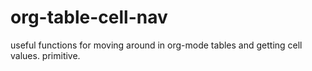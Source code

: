 # org-table-cell-nav
useful functions for moving around in org-mode tables and getting cell values. primitive.
